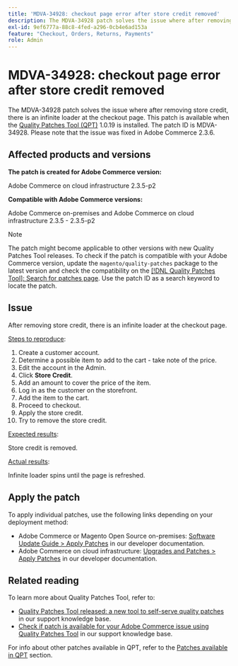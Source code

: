 ```yaml
---
title: 'MDVA-34928: checkout page error after store credit removed'
description: The MDVA-34928 patch solves the issue where after removing store credit, there is an infinite loader at the checkout page. This patch is available when the [Quality Patches Tool (QPT)](/help/announcements/adobe-commerce-announcements/magento-quality-patches-released-new-tool-to-self-serve-quality-patches.md) 1.0.19 is installed. The patch ID is MDVA-34928. Please note that the issue was fixed in Adobe Commerce 2.3.6.
exl-id: 9ef6777a-88c8-4fed-a296-0cb4e6ad153a
feature: "Checkout, Orders, Returns, Payments"
role: Admin
---
```

# MDVA-34928: checkout page error after store credit removed

The MDVA-34928 patch solves the issue where after removing store credit, there is an infinite loader at the checkout page. This patch is available when the [Quality Patches Tool (QPT)](/help/announcements/adobe-commerce-announcements/magento-quality-patches-released-new-tool-to-self-serve-quality-patches.md) 1.0.19 is installed. The patch ID is MDVA-34928. Please note that the issue was fixed in Adobe Commerce 2.3.6.

## Affected products and versions

**The patch is created for Adobe Commerce version:**

Adobe Commerce on cloud infrastructure 2.3.5-p2

**Compatible with Adobe Commerce versions:**

Adobe Commerce on-premises and Adobe Commerce on cloud infrastructure 2.3.5 - 2.3.5-p2

>[!NOTE]
>
>The patch might become applicable to other versions with new Quality Patches Tool releases. To check if the patch is compatible with your Adobe Commerce version, update the `magento/quality-patches` package to the latest version and check the compatibility on the [[!DNL Quality Patches Tool]: Search for patches page](https://devdocs.magento.com/quality-patches/tool.html#patch-grid). Use the patch ID as a search keyword to locate the patch.

## Issue

After removing store credit, there is an infinite loader at the checkout page.

<u>Steps to reproduce</u>:

1. Create a customer account.
1. Determine a possible item to add to the cart - take note of the price.
1. Edit the account in the Admin.
1. Click **Store Credit**.
1. Add an amount to cover the price of the item.
1. Log in as the customer on the storefront.
1. Add the item to the cart.
1. Proceed to checkout.
1. Apply the store credit.
1. Try to remove the store credit.

<u>Expected results</u>:

Store credit is removed.

<u>Actual results</u>:

Infinite loader spins until the page is refreshed.

## Apply the patch

To apply individual patches, use the following links depending on your deployment method:

* Adobe Commerce or Magento Open Source on-premises: [Software Update Guide > Apply Patches](https://devdocs.magento.com/guides/v2.4/comp-mgr/patching/mqp.html) in our developer documentation.
* Adobe Commerce on cloud infrastructure: [Upgrades and Patches > Apply Patches](https://devdocs.magento.com/cloud/project/project-patch.html) in our developer documentation.

## Related reading

To learn more about Quality Patches Tool, refer to:

* [Quality Patches Tool released: a new tool to self-serve quality patches](/help/announcements/adobe-commerce-announcements/magento-quality-patches-released-new-tool-to-self-serve-quality-patches.md) in our support knowledge base.
* [Check if patch is available for your Adobe Commerce issue using Quality Patches Tool](/help/support-tools/patches-available-in-qpt-tool/check-patch-for-magento-issue-with-magento-quality-patches.md) in our support knowledge base.

For info about other patches available in QPT, refer to the [Patches available in QPT](https://support.magento.com/hc/en-us/sections/360010506631-Patches-available-in-QPT-tool-) section.
